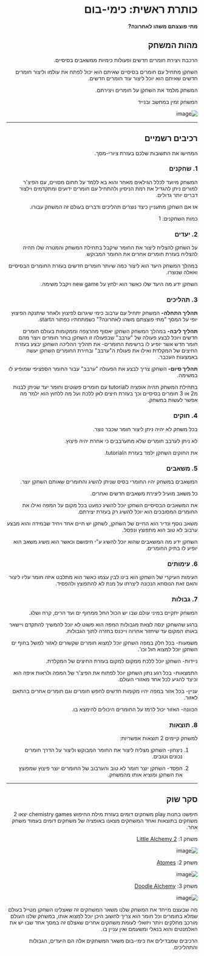 <div dir='rtl' lang='he'>

# כותרת ראשית: כימי-בום

**מתי פוצצתם משהו לאחרונה?**

## מהות המשחק

הרכבת ויצירת חומרים חדשים ופעולות כימיות ממשאבים בסיסיים.

השחקן מתחיל עם חומרים בסיסיים שאיתם הוא יכול לפתח את עולמו וליצור חומרים חדשים שאיתם הוא יוכל ליצור עוד חומרים חדשים.

המשחק מלמד את השחקן על חומרים ויצירתם.

המשחק זמין במחשב ובנייד


![image](https://github.com/game-devcourse/chimi-boom/assets/86705118/845f4d42-7f8e-4ec0-a3dc-516f91cadf56)


---


## רכיבים רשמיים

המחישו את התשובות שלכם בעזרת ציורי-מסך.

### 1. שחקנים

המשחק מיועד לכלל הגילאים מאחר והוא בא ללמד על תחום מסויים, עם הפיצ'ר למורים ניתן להגדיל את רמת הניסיון ולהתחיל עם חומרים ידועים ומתקדמים וילצור דברים יותר גדולים.

אז אם השחקן מתעניין כיצד נוצרים תהליכים ודברים בעולם זה המשחק עבורו.

כמות השחקנים: 1


### 2. יעדים

על השחקן להצליח ליצור את החומר שיקבל בתחילת המשחק והמטרה שלו תהיה להצליח בעזרת  חומרים אחרים את החומר המבוקש.

במהלך המשחק היעד הוא ליצור כמה שיותר חומרים חדשים בעזרת החומרים הבסיסיים ואאלה שנוצרו.

השחקן ידע מה היעד שלו כאשר הוא ילחץ על new game ויקבל משימה.


### 3. תהליכים

**תהליך התחלה-** המשחק יתחיל עם ערבוב כימי שיגרום לפיצוץ ולאחר שיתנקה הפיצוץ יופי על המסך "מתי פוצצתם משהו לאחרונה?" כשמתחתיו כפתור הstart.

**תהליך ליבה-** במהלך המשחק השחקן יאסוף מהרצפה וממקומות בעולם חומרים חדשים ויוכל לבצע פעולה של "ערבב" שבפעולה זו השחקן בוחר חומרים ויוצר מהם חומר חדש אשר יופיע לו ברשימת החומרים- את תהליך ההליכה השחקן יבצע בעזרת החיצים של המקלדת ואילו את פעולת ה"ערבב" ובחירת החומרים השחקן יעשה באמצעות העכבר.

**תהליך סיום-** השחקן צריך לבצע את הפעולה "ערבב" עבור החומר הספציפי שמופיע לו במשימה.

בתחילת המשחק תהיה אופציה לtutorial עם חומרים פשוטים וחומר יעד שניתן לבנות מ2 או 3 חומרים בסיסיים וכך בעזרת חיצים לאן ללכת ועל מה ללחוץ הוא ילמד מה אפשר לעשות במשחק.


### 4. חוקים

בכל משחק לא יהיה ניתן ליצור חומר שכבר נוצר.

לא ניתן לערבב חומרים שלא מתערבבים כי אחרת יהיה פיצוץ.

את החוקים השחקן ילמד בעזרת הtutorial.


### 5. משאבים

המשאבים במשחק יהיו החומרי בסיס שניתן להשיג והחומרים שאותם השחקן יוצר.

כל משאב מועיל ליצירת משאבים חדשים ואחרים.

את המשאבים הבסיסיים השחקן יוכל להשיג כמעט בכל מקום על המפה ואילו את החומרים המסובכים הוא יוכל להשיג רק בעזרת יצירתם.

משאב נוסף ונדיר הוא החיים של השחקן, לשחקן יש חיים אחד ויחיד שבמידה והוא מבצע ערבוב לא טוב הוא מתפוצץ ונפסל.

השחקן ידע מה המשאבים שהוא יוכל להשיג ע"י חיפושם וכאשר הוא משיג משאב הוא יופיע לו בתיק החומרים.


### 6. עימותים

העימות העיקרי של השחקן הוא בינו לבין עצמו כאשר הוא מתלבט איזה חומר עליו ליצור והאם זאת הנוסחא הנכונה ליצרתו על מנת לא להתפוצץ ולהפסיד.


### 7. גבולות

המשחק יתקיים במיני עולם שבו יש הכול החל ממחוף ים ועד הרים, קרח ושלג.

ברגע שהשחקן ינסה לצאת מגבולות המפה הוא פשוט לא יוכל להמשיך להתקדם ויישאר באותו המקום עד שיחזור אחרוה וייכנס בחזרה לתוך הגבולות.

משמעות- בכל חלק במפה השחקן יוכל למצוא חומרים שקשורים לאזור למשל בחוף ים השחקן יוכל למצוא חול וכו'.

ניידות- השחקן יוכל ללכת ממקום למקום בעזרת החיצים של המקלדת.

התמצאות- בכל רגע נתון השחקן יוכל לפתוח את הפיצ'ר של המפה ולראות איפה הוא וכיצד להגיע לכל אחד מאזורי העולם.

עניין- בכל אזור במפה יהיו מקומות חדשים לחפש חומרים וגם חומרים אחרים בהתאם לאזור.

הכוונה- האזור יכול לרמז על החומרים היכולים להימצא בו.


### 8. תוצאות

למשחק קיימים 2 תוצאות אפשריות:

1. ניצחון- השחקן מצליח ליצור את החומר המבוקש וליצור על הדרך חומרים נכונים וטובים.
   
2.  הפסד- השחקן יוצר חומר לא טוב והערבוב של החומרים יוצר פיצוץ שמפוצץ את השחקן ומוציא אותו מהמשחק.


---

## סקר שוק

חיפשנו בחנות play משחקים דומים בעזרת מילת החיפוש chemistry games יצאו 2 משחקים בתוצאות ואחד המשחקים מצאנו באופציה של משחקים דומים בעמוד משחק אחר.

משחק 1: [Little Alchemy 2](https://play.google.com/store/apps/details?id=com.recloak.littlealchemy2)

![image](https://github.com/game-devcourse/chimi-boom/assets/86705118/fc6a712f-bbe0-4c90-8af2-8f3057f0e68a)


משחק 2: [Atomes](https://play.google.com/store/apps/details?id=com.sirnic.atomas)

![image](https://github.com/game-devcourse/chimi-boom/assets/86705118/f9d232a9-a395-4964-ad05-76424a9d3cd7)


משחק 3: [Doodle Alchemy](https://play.google.com/store/apps/details?id=com.byril.alchemy)

![image](https://github.com/game-devcourse/chimi-boom/assets/86705118/57389b3c-95b1-4ea1-934d-e03d4a436528)


מה שבעצם מייחד את המשחק שלנו משאר המשחקים זה שאצלינו השחקן מטייל בעולם שמלא בחומרים וכל חומר הוא צריך לחשוב  היכן יוכל למצוא אותו, במשחק שלנו העולם מורכב מחלקים ויותר ויזואלי לעומת משחקים אחרים שאצלם זה במסך אחד שבו יש את האלמנטים והוא בנאלי ומשעמם ואין עניין בו.

הרכיבים שמבדילים את כימי-בום משאר המשחקים אלה הם היעדים, הגבולות והתהליכים.




</div>
